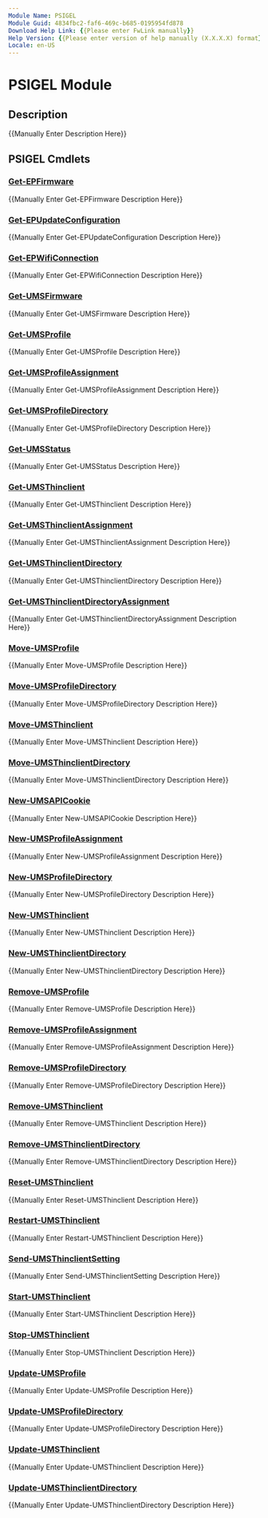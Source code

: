 ```yaml
---
Module Name: PSIGEL
Module Guid: 4834fbc2-faf6-469c-b685-0195954fd878
Download Help Link: {{Please enter FwLink manually}}
Help Version: {{Please enter version of help manually (X.X.X.X) format}}
Locale: en-US
---
```


# PSIGEL Module
## Description
{{Manually Enter Description Here}}

## PSIGEL Cmdlets
### [Get-EPFirmware](Get-EPFirmware.md)
{{Manually Enter Get-EPFirmware Description Here}}

### [Get-EPUpdateConfiguration](Get-EPUpdateConfiguration.md)
{{Manually Enter Get-EPUpdateConfiguration Description Here}}

### [Get-EPWifiConnection](Get-EPWifiConnection.md)
{{Manually Enter Get-EPWifiConnection Description Here}}

### [Get-UMSFirmware](Get-UMSFirmware.md)
{{Manually Enter Get-UMSFirmware Description Here}}

### [Get-UMSProfile](Get-UMSProfile.md)
{{Manually Enter Get-UMSProfile Description Here}}

### [Get-UMSProfileAssignment](Get-UMSProfileAssignment.md)
{{Manually Enter Get-UMSProfileAssignment Description Here}}

### [Get-UMSProfileDirectory](Get-UMSProfileDirectory.md)
{{Manually Enter Get-UMSProfileDirectory Description Here}}

### [Get-UMSStatus](Get-UMSStatus.md)
{{Manually Enter Get-UMSStatus Description Here}}

### [Get-UMSThinclient](Get-UMSThinclient.md)
{{Manually Enter Get-UMSThinclient Description Here}}

### [Get-UMSThinclientAssignment](Get-UMSThinclientAssignment.md)
{{Manually Enter Get-UMSThinclientAssignment Description Here}}

### [Get-UMSThinclientDirectory](Get-UMSThinclientDirectory.md)
{{Manually Enter Get-UMSThinclientDirectory Description Here}}

### [Get-UMSThinclientDirectoryAssignment](Get-UMSThinclientDirectoryAssignment.md)
{{Manually Enter Get-UMSThinclientDirectoryAssignment Description Here}}

### [Move-UMSProfile](Move-UMSProfile.md)
{{Manually Enter Move-UMSProfile Description Here}}

### [Move-UMSProfileDirectory](Move-UMSProfileDirectory.md)
{{Manually Enter Move-UMSProfileDirectory Description Here}}

### [Move-UMSThinclient](Move-UMSThinclient.md)
{{Manually Enter Move-UMSThinclient Description Here}}

### [Move-UMSThinclientDirectory](Move-UMSThinclientDirectory.md)
{{Manually Enter Move-UMSThinclientDirectory Description Here}}

### [New-UMSAPICookie](New-UMSAPICookie.md)
{{Manually Enter New-UMSAPICookie Description Here}}

### [New-UMSProfileAssignment](New-UMSProfileAssignment.md)
{{Manually Enter New-UMSProfileAssignment Description Here}}

### [New-UMSProfileDirectory](New-UMSProfileDirectory.md)
{{Manually Enter New-UMSProfileDirectory Description Here}}

### [New-UMSThinclient](New-UMSThinclient.md)
{{Manually Enter New-UMSThinclient Description Here}}

### [New-UMSThinclientDirectory](New-UMSThinclientDirectory.md)
{{Manually Enter New-UMSThinclientDirectory Description Here}}

### [Remove-UMSProfile](Remove-UMSProfile.md)
{{Manually Enter Remove-UMSProfile Description Here}}

### [Remove-UMSProfileAssignment](Remove-UMSProfileAssignment.md)
{{Manually Enter Remove-UMSProfileAssignment Description Here}}

### [Remove-UMSProfileDirectory](Remove-UMSProfileDirectory.md)
{{Manually Enter Remove-UMSProfileDirectory Description Here}}

### [Remove-UMSThinclient](Remove-UMSThinclient.md)
{{Manually Enter Remove-UMSThinclient Description Here}}

### [Remove-UMSThinclientDirectory](Remove-UMSThinclientDirectory.md)
{{Manually Enter Remove-UMSThinclientDirectory Description Here}}

### [Reset-UMSThinclient](Reset-UMSThinclient.md)
{{Manually Enter Reset-UMSThinclient Description Here}}

### [Restart-UMSThinclient](Restart-UMSThinclient.md)
{{Manually Enter Restart-UMSThinclient Description Here}}

### [Send-UMSThinclientSetting](Send-UMSThinclientSetting.md)
{{Manually Enter Send-UMSThinclientSetting Description Here}}

### [Start-UMSThinclient](Start-UMSThinclient.md)
{{Manually Enter Start-UMSThinclient Description Here}}

### [Stop-UMSThinclient](Stop-UMSThinclient.md)
{{Manually Enter Stop-UMSThinclient Description Here}}

### [Update-UMSProfile](Update-UMSProfile.md)
{{Manually Enter Update-UMSProfile Description Here}}

### [Update-UMSProfileDirectory](Update-UMSProfileDirectory.md)
{{Manually Enter Update-UMSProfileDirectory Description Here}}

### [Update-UMSThinclient](Update-UMSThinclient.md)
{{Manually Enter Update-UMSThinclient Description Here}}

### [Update-UMSThinclientDirectory](Update-UMSThinclientDirectory.md)
{{Manually Enter Update-UMSThinclientDirectory Description Here}}


